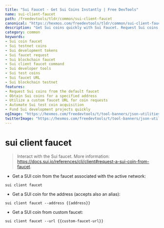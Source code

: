 ```yaml
---
title: "Sui Faucet - Get Sui Coins Instantly | Free DevTools"
name: sui-client-faucet
path: /freedevtools/tldr/common/sui-client-faucet
canonical: "https://hexmos.com/freedevtools/tldr/common/sui-client-faucet/"
description: "Get Sui coins quickly with Sui Faucet. Request Sui coins from the faucet to test and develop applications. Free online tool, no registration required."
category: common
keywords:
- Sui coin faucet
- Sui testnet coins
- Sui development tokens
- Sui faucet request
- Sui blockchain faucet
- Sui client faucet command
- Sui developer tools
- Sui test coins
- Sui faucet URL
- Sui blockchain testnet
features:
- Request Sui coins from the default faucet
- Obtain Sui coins for a specified address
- Utilize a custom faucet URL for coin requests
- Automate Sui test coin acquisition
- Fund Sui development projects quickly
ogImage: "https://hexmos.com/freedevtools/t/tool-banners/json-utilities-banner.png"
twitterImage: "https://hexmos.com/freedevtools/t/tool-banners/json-utilities-banner.png"
---
```


# sui client faucet

> Interact with the Sui faucet.
> More information: <https://docs.sui.io/references/cli/client#request-a-sui-coin-from-faucet>.

- Get a SUI coin from the faucet associated with the active network:

`sui client faucet`

- Get a SUI coin for the address (accepts also an alias):

`sui client faucet --address {{address}}`

- Get a SUI coin from custom faucet:

`sui client faucet --url {{custom-faucet-url}}`
